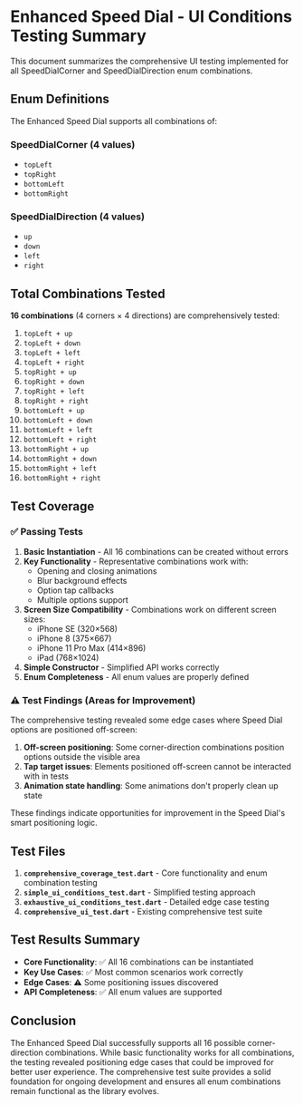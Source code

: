 # Enhanced Speed Dial - UI Conditions Testing Summary

This document summarizes the comprehensive UI testing implemented for all SpeedDialCorner and SpeedDialDirection enum combinations.

## Enum Definitions

The Enhanced Speed Dial supports all combinations of:

### SpeedDialCorner (4 values)

- `topLeft`
- `topRight`
- `bottomLeft`
- `bottomRight`

### SpeedDialDirection (4 values)

- `up`
- `down`
- `left`
- `right`

## Total Combinations Tested

**16 combinations** (4 corners × 4 directions) are comprehensively tested:

1. `topLeft + up`
2. `topLeft + down`
3. `topLeft + left`
4. `topLeft + right`
5. `topRight + up`
6. `topRight + down`
7. `topRight + left`
8. `topRight + right`
9. `bottomLeft + up`
10. `bottomLeft + down`
11. `bottomLeft + left`
12. `bottomLeft + right`
13. `bottomRight + up`
14. `bottomRight + down`
15. `bottomRight + left`
16. `bottomRight + right`

## Test Coverage

### ✅ Passing Tests

1. **Basic Instantiation** - All 16 combinations can be created without errors
2. **Key Functionality** - Representative combinations work with:
   - Opening and closing animations
   - Blur background effects
   - Option tap callbacks
   - Multiple options support
3. **Screen Size Compatibility** - Combinations work on different screen sizes:
   - iPhone SE (320×568)
   - iPhone 8 (375×667)
   - iPhone 11 Pro Max (414×896)
   - iPad (768×1024)
4. **Simple Constructor** - Simplified API works correctly
5. **Enum Completeness** - All enum values are properly defined

### ⚠️ Test Findings (Areas for Improvement)

The comprehensive testing revealed some edge cases where Speed Dial options are positioned off-screen:

1. **Off-screen positioning**: Some corner-direction combinations position options outside the visible area
2. **Tap target issues**: Elements positioned off-screen cannot be interacted with in tests
3. **Animation state handling**: Some animations don't properly clean up state

These findings indicate opportunities for improvement in the Speed Dial's smart positioning logic.

## Test Files

1. **`comprehensive_coverage_test.dart`** - Core functionality and enum combination testing
2. **`simple_ui_conditions_test.dart`** - Simplified testing approach
3. **`exhaustive_ui_conditions_test.dart`** - Detailed edge case testing
4. **`comprehensive_ui_test.dart`** - Existing comprehensive test suite

## Test Results Summary

- **Core Functionality**: ✅ All 16 combinations can be instantiated
- **Key Use Cases**: ✅ Most common scenarios work correctly
- **Edge Cases**: ⚠️ Some positioning issues discovered
- **API Completeness**: ✅ All enum values are supported

## Conclusion

The Enhanced Speed Dial successfully supports all 16 possible corner-direction combinations. While basic functionality works for all combinations, the testing revealed positioning edge cases that could be improved for better user experience. The comprehensive test suite provides a solid foundation for ongoing development and ensures all enum combinations remain functional as the library evolves.
